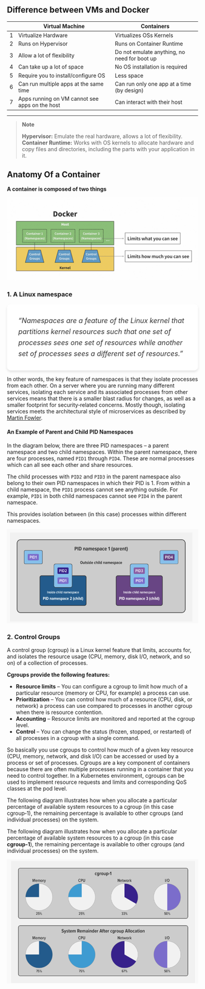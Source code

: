 ## Difference between VMs and Docker

|                |Virtual Machine                |Containers                   |
|----------------|-------------------------------|-----------------------------|
|1               | Virtualize Hardware      	 |Virtualizes OSs Kernels            |
|2        	     | Runs on Hypervisor            |Runs on Container Runtime           |
|3		     | Allow a lot of flexibility    |Do not emulate anything, no need for boot up|
|4		     | Can take up a lot of space	 |No OS installation is required|
|5		     | Require you to install/configure OS | Less space |
|6		     | Can run multiple apps at the same time |	Can run only one app at a time (by design) |
|7		     | Apps running on VM cannot see apps on the host| Can interact with their host |
-------------------------------------------------------------------------------------------------

> **Note**
> 
> **Hypervisor:** Emulate the real hardware, allows a lot of flexibility.
> **Container Runtime:** Works with OS kernels to allocate hardware and copy files and directories, including the parts with your application in it.
> 

## Anatomy Of a Container 

__A container is composed of two things__


![1_Docker_Containers_in_docker](/Images/1_Docker_Containers_in_docker.png)



### 1. A Linux namespace 


<div style="background-color: white;
      border-radius: 10px; /* Rounded corners */
      padding: 30px;
      max-width: 600px;
      box-shadow: 0 4px 6px rgba(0, 0, 0, 0.1); /* Soft shadow */
      font-style: italic; /* Italicize the quote */
      color: #333; /* Dark grey text */
      line-height: 1.6; /* Line spacing */
      font-size: 18px;">
“Namespaces are a feature of the Linux kernel that partitions kernel resources such that one set of processes sees one set of resources while another set of processes sees a different set of resources.”
</div>

In other words, the key feature of namespaces is that they isolate processes from each other. On a server where you are running many different services, isolating each service and its associated processes from other services means that there is a smaller blast radius for changes, as well as a smaller footprint for security‑related concerns. Mostly though, isolating services meets the architectural style of microservices as described by [Martin Fowler](https://martinfowler.com/articles/microservices.html).

#### An Example of Parent and Child PID Namespaces

In the diagram below, there are three PID namespaces – a parent namespace and two child namespaces. Within the parent namespace, there are four processes, named `PID1` through `PID4`. These are normal processes which can all see each other and share resources.

The child processes with `PID2` and `PID3` in the parent namespace also belong to their own PID namespaces in which their PID is 1. From within a child namespace, the `PID1` process cannot see anything outside. For example, `PID1` in both child namespaces cannot see `PID4` in the parent namespace.

This provides isolation between (in this case) processes within different namespaces.

![2_docker_namespaces_example](/Images/2_docker_namespaces_example.png)


### 2. Control Groups


A control group (cgroup) is a Linux kernel feature that limits, accounts for, and isolates the resource usage (CPU, memory, disk I/O, network, and so on) of a collection of processes.

**Cgroups provide the following features:**

- **Resource limits** – You can configure a cgroup to limit how much of a particular resource (memory or CPU, for example) a process can use.
- **Prioritization** – You can control how much of a resource (CPU, disk, or network) a process can use compared to processes in another cgroup when there is resource contention.
- **Accounting** – Resource limits are monitored and reported at the cgroup level.
- **Control** – You can change the status (frozen, stopped, or restarted) of all processes in a cgroup with a single command.


So basically you use cgroups to control how much of a given key resource (CPU, memory, network, and disk I/O) can be accessed or used by a process or set of processes. Cgroups are a key component of containers because there are often multiple processes running in a container that you need to control together. In a Kubernetes environment, cgroups can be used to implement resource requests and limits and corresponding QoS classes at the pod level.

The following diagram illustrates how when you allocate a particular percentage of available system resources to a cgroup (in this case cgroup‑1), the remaining percentage is available to other cgroups (and individual processes) on the system.

The following diagram illustrates how when you allocate a particular percentage of available system resources to a cgroup (in this case **cgroup‑1**), the remaining percentage is available to other cgroups (and individual processes) on the system.

![3_Docker_Control_groups](/Images/3_Docker_Control_groups.png)